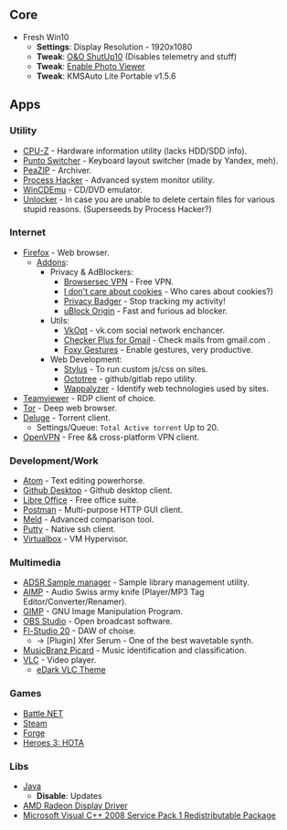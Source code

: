 ## Core
- Fresh Win10
  - __Settings__: Display Resolution - 1920x1080
  - __Tweak__: [O&O ShutUp10](https://dl5.oo-software.com/files/ooshutup10/OOSU10.exe) (Disables telemetry and stuff)
  - __Tweak__: [Enable Photo Viewer](https://www.howtogeek.com/wp-content/uploads/2017/03/Activate-Windows-Photo-Viewer-on-Windows-10.zip)
  - __Tweak__: KMSAuto Lite Portable v1.5.6

## Apps
### Utility
- [CPU-Z](https://www.cpuid.com/softwares/cpu-z.html) - Hardware information utility (lacks HDD/SDD info).
- [Punto Switcher](https://yandex.ru/soft/punto/) - Keyboard layout switcher (made by Yandex, meh).
- [PeaZIP](https://www.peazip.org/) - Archiver.
- [Process Hacker](https://processhacker.sourceforge.io/downloads.php) - Advanced system monitor utility.
- [WinCDEmu](http://wincdemu.sysprogs.org/) - CD/DVD emulator.
- [Unlocker](https://unlocker.ru.uptodown.com/windows/download) - In case you are unable to delete certain files for various stupid reasons. (Superseeds by Process Hacker?)

### Internet
- [Firefox](https://www.mozilla.org/ru/firefox/download/thanks/) - Web browser.
  - [Addons](about:addons):
    - Privacy & AdBlockers:
      - [Browsersec VPN](https://addons.mozilla.org/ru/firefox/addon/browsec/) - Free VPN.
      - [I don't care about cookies](https://addons.mozilla.org/ru/firefox/addon/i-dont-care-about-cookies/?src=search) - Who cares about cookies?)
      - [Privacy Badger](https://addons.mozilla.org/ru/firefox/addon/privacy-badger17/) - Stop tracking my activity!
      - [uBlock Origin](https://addons.mozilla.org/ru/firefox/addon/ublock-origin/) - Fast and furious ad blocker.
    - Utils:
      - [VkOpt](https://vkopt.net/) - vk.com social network enchancer.
      - [Checker Plus for Gmail](https://addons.mozilla.org/ru/firefox/addon/checker-plus-gmail/) - Check mails from gmail.com .
      - [Foxy Gestures](https://addons.mozilla.org/ru/firefox/addon/foxy-gestures/) - Enable gestures, very productive.
    - Web Development:
      - [Stylus](https://addons.mozilla.org/ru/firefox/addon/styl-us/) - To run custom js/css on sites.
      - [Octotree](https://addons.mozilla.org/ru/firefox/addon/octotree/) - github/gitlab repo utility.
      - [Wappalyzer](https://addons.mozilla.org/ru/firefox/addon/wappalyzer/) - Identify web technologies used by sites.
- [Teamviewer](https://www.teamviewer.com/en/teamviewer-automatic-download/) - RDP client of choice.
- [Tor](https://www.torproject.org/download/) - Deep web browser.
- [Deluge](https://deluge-torrent.org/) - Torrent client.
  - Settings/Queue: `Total Active torrent` Up to 20.
- [OpenVPN](https://openvpn.net/community-downloads/) - Free && cross-platform VPN client.

### Development/Work
- [Atom](https://atom.io/) - Text editing powerhorse.
- [Github Desktop](https://central.github.com/deployments/desktop/desktop/latest/win32) - Github desktop client.
- [Libre Office](https://www.libreoffice.org/download/download/) - Free office suite.
- [Postman](https://www.getpostman.com/downloads/) - Multi-purpose HTTP GUI client.
- [Meld](https://meldmerge.org/) - Advanced comparison tool.
- [Putty](https://www.chiark.greenend.org.uk/~sgtatham/putty/latest.html) - Native ssh client.
- [Virtualbox](https://www.virtualbox.org/) - VM Hypervisor.

### Multimedia
- [ADSR Sample manager](https://www.adsrsounds.com/product/software/adsr-sample-manager/) - Sample library management utility.
- [AIMP](http://ru.aimp.ru/?do=download) - Audio Swiss army knife (Player/MP3 Tag Editor/Converter/Renamer).
- [GIMP](https://www.gimp.org/downloads/) - GNU Image Manipulation Program.
- [OBS Studio](https://obsproject.com/) - Open broadcast software.
- [Fl-Studio 20](https://www.image-line.com/flstudio/) - DAW of choise.
  - -> [Plugin] Xfer Serum - One of the best wavetable synth.
- [MusicBranz Picard](https://picard.musicbrainz.org/) - Music identification and classification.
- [VLC](https://www.videolan.org/vlc/index.ru.html) - Video player.
  - [eDark VLC Theme](https://www.videolan.org/vlc/download-skins2-go.php?url=eDark%20Vlc.vlt)

### Games
- [Battle.NET](https://www.blizzard.com/en-us/apps/battle.net/desktop)
- [Steam](https://store.steampowered.com/about/)
- [Forge](https://releases.cardforge.org/forge/forge-gui-desktop/)
- [Heroes 3: HOTA](http://download.h3hota.com/HotA_full_setup)

### Libs
- [Java](https://java.com/ru/download/)
  - __Disable__: Updates
- [AMD Radeon Display Driver](https://www.amd.com/en/support)
- [Microsoft Visual C++ 2008 Service Pack 1 Redistributable Package](https://www.microsoft.com/en-us/download/details.aspx?id=26368)
